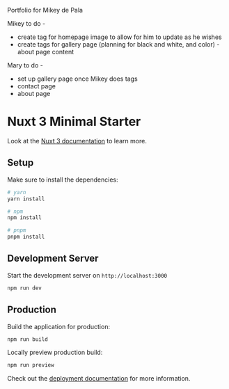 Portfolio for Mikey de Pala

Mikey to do - 
  - create tag for homepage image to allow for him to update as he wishes
  - create tags for gallery page (planning for black and white, and color)
  -about page content

Mary to do - 
  - set up gallery page once Mikey does tags
  - contact page
  - about page





# Nuxt 3 Minimal Starter

  Look at the [Nuxt 3 documentation](https://nuxt.com/docs/getting-started/introduction) to learn more.

  ## Setup

  Make sure to install the dependencies:

  ```bash
  # yarn
  yarn install

  # npm
  npm install

  # pnpm
  pnpm install
  ```

  ## Development Server

  Start the development server on `http://localhost:3000`

  ```bash
  npm run dev
  ```

  ## Production

  Build the application for production:

  ```bash
  npm run build
  ```

  Locally preview production build:

  ```bash
  npm run preview
  ```

  Check out the [deployment documentation](https://nuxt.com/docs/getting-started/deployment) for more information.
